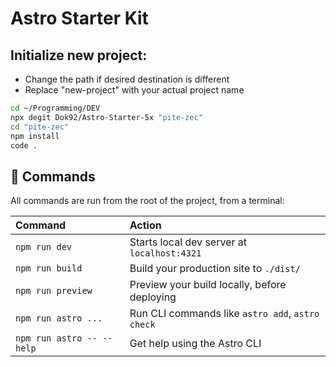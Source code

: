 # Astro Starter Kit

## Initialize new project:

- Change the path if desired destination is different
- Replace "new-project" with your actual project name

```sh
cd ~/Programming/DEV
npx degit Dok92/Astro-Starter-5x "pite-zec"
cd "pite-zec"
npm install
code .
```

## 🧞 Commands

All commands are run from the root of the project, from a terminal:

| Command                   | Action                                           |
| :------------------------ | :----------------------------------------------- |
| `npm run dev`             | Starts local dev server at `localhost:4321`      |
| `npm run build`           | Build your production site to `./dist/`          |
| `npm run preview`         | Preview your build locally, before deploying     |
| `npm run astro ...`       | Run CLI commands like `astro add`, `astro check` |
| `npm run astro -- --help` | Get help using the Astro CLI                     |
